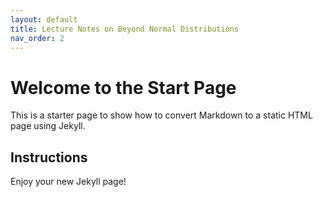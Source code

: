 ```yaml
---
layout: default
title: Lecture Notes on Beyond Normal Distributions
nav_order: 2
---
```


# Welcome to the Start Page

This is a starter page to show how to convert Markdown to a static HTML page using Jekyll.

## Instructions



Enjoy your new Jekyll page!
